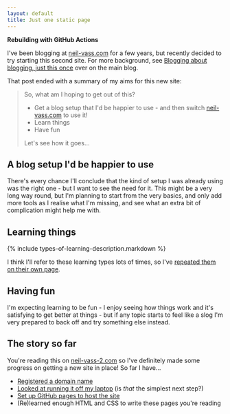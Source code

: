 ```yaml
---
layout: default
title: Just one static page
---
```


**Rebuilding with GitHub Actions**

I've been blogging at [neil-vass.com](https://neil-vass.com) for a few years, but recently decided to try starting this second site. For more background, see [Blogging about blogging, just this once](https://neil-vass.com/blogging-about-blogging-just-this-once/) over on the main blog.

That post ended with a summary of my aims for this new site:


> So, what am I hoping to get out of this?
>   * Get a blog setup that I'd be happier to use - and then switch [neil-vass.com](https://neil-vass.com) to use it!
>   * Learn things
>   * Have fun
>
> Let's see how it goes…


A blog setup I'd be happier to use
----------------------------------

There's every chance I'll conclude that the kind of setup I was already using was the right one - but I want to see the need for it. This might be a very long way round, but I'm planning to start from the very basics, and only add more tools as I realise what I'm missing, and see what an extra bit of complication might help me with.


Learning things
---------------

{% include types-of-learning-description.markdown %}

I think I'll refer to these learning types lots of times, so I've [repeated them on their own page](./types-of-learning.markdown).


Having fun
----------

I'm expecting learning to be fun - I enjoy seeing how things work and it's satisfying to get better at things - but if any topic starts to feel like a slog I'm very prepared to back off and try something else instead.


The story so far
----------------

You're reading this on [neil-vass-2.com](https://neil-vass-2.com) so I've definitely made some progress on getting a new site in place! So far I have...
*   [Registered a domain name](./registering-a-domain-name.markdown)
*   [Looked at running it off my laptop](./running-a-site-from-my-laptop.markdown) (is _that_ the simplest next step?)
*   [Set up GitHub pages to host the site](./setting-up-github-pages.markdown)
*   (Re)learned enough HTML and CSS to write these pages you're reading